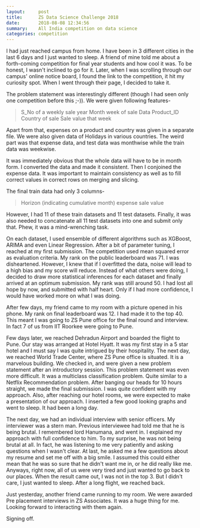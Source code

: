 ```yaml
---
layout:     post
title:      ZS Data Science Challenge 2018
date:       2018-08-08 12:34:56
summary:    All India competition on data science
categories: competition
---
```

I had just reached campus from home. I have been in 3 different cities in the last 6 days and I just wanted to sleep. A friend of mine told me about a forth-coming competition for final year students and how cool it was. To be honest, I wasn't inclined to go for it. Later, when I was scrolling through our campus' online notice board, I found the link to the competition, it hit my curiosity spot. When I went through their page, I decided to take it.

The problem statement was interestingly different (though I had seen only one competition before this ;-)). We were given following features-
>S_No of a weekly sale
>year
>Month
>week of sale Data
>Product_ID
>Country of sale
>Sale value that week

Apart from that, expenses on a product and country was given in a separate file. We were also given data of Holidays in various countries. The weird part was that expense data, and test data was monthwise while the train data was weekwise.

It was immediately obvious that the whole data will have to be in month form. I converted the data and made it consistent. Then I conjoined the expense data. It was important to maintain consistency as well as to fill correct values in correct rows on merging and slicing.

The final train data had only 3 columns-
>Horizon (indicating cumulative month)
>expense
>sale value

However, I had 11 of these train datasets and 11 test datasets. Finally, it was also needed to concatenate all 11 test datasets into one and submit only that. Phew, it was a mind-wrenching task.

On each dataset, I used ensemble of different algorithms such as XGBoost, ARIMA and even Linear Regression. After a bit of parameter tuning, I reached at my first submission. The competition used mean squared error as evaluation criteria. My rank on the public leaderboard was 71. I was disheartened. However, I knew that if I overfitted the data, noise will lead to a high bias and my score will reduce. Instead of what others were doing, I decided to draw more statistical inferences for each dataset and finally arrived at an optimum submission. My rank was still around 50. I had lost all hope by now, and submitted with half heart. Only if I had more confidence, I would have worked more on what I was doing.

After few days, my friend came to my room with a picture opened in his phone. My rank on final leaderboard was 12. I had made it to the top 40. This meant I was going to ZS Pune office for the final round and interview. In fact 7 of us from IIT Roorkee were going to Pune.

Few days later, we reached Dehradun Airport and boarded the flight to Pune. Our stay was arranged at Hotel Hyatt. It was my first stay in a 5 star hotel and I must say I was quite intrigued by their hospitality. The next day, we reached World Trade Center, where ZS Pune office is situated. It is a marvelous building. We checked in, and were given a new problem statement after an introductory session. This problem statement was even more difficult. It was a multiclass classification problem. Quite similar to a Netflix Recommendation problem. After banging our heads for 10 hours straight, we made the final submission. I was quite confident with my approach. Also, after reaching our hotel rooms, we were expected to make a presentation of our approach. I inserted a few good looking graphs and went to sleep. It had been a long day.

The next day, we had an individual interview with senior officers. My interviewer was a stern man. Previous interviewee had told me that he is being brutal. I remembered lord Hanumana, and went in. I explained my approach with full confidence to him. To my surprise, he was not being brutal at all. In fact, he was listening to me very patiently and asking questions when I wasn't clear. At last, he asked me a few questions about my resume and set me off with a big smile. I assumed this could either mean that he was so sure that he didn't want me in, or he did really like me. Anyways, right now, all of us were very tired and just wanted to go back to our places. When the result came out, I was not in the top 3. But I didn't care, I just wanted to sleep. After a long flight, we reached back.

Just yesterday, another friend came running to my room. We were awarded Pre placement interviews in ZS Associates. It was a huge thing for me. Looking forward to interacting with them again.

Signing off.
